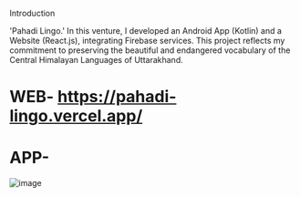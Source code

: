 Introduction

 'Pahadi Lingo.'
  In this venture, I developed an Android App (Kotlin) and a Website (React.js), integrating Firebase services.
  This project reflects my commitment to preserving the beautiful and endangered  vocabulary of the Central Himalayan Languages of Uttarakhand.


# WEB- https://pahadi-lingo.vercel.app/
# APP- 
  

![image](https://github.com/vizualaid/PahadiLingo/assets/74894810/1355f150-a03c-4cbc-b568-4001c185e0a2)
